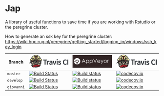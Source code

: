 # Jap

A library of useful functions to save time if you are working with Rstudio or the peregrine cluster.

How to generate an ssk key for the peregrine cluster: https://wiki.hpc.rug.nl/peregrine/getting_started/logging_in/windows/ssh_key_login

Branch|[![Travis CI logo](pics/TravisCI.png)](https://travis-ci.org)|[![AppVeyor logo](pics/AppVeyor.png)](https://www.appveyor.com)|[![Codecov logo](pics/Codecov.png)](https://www.codecov.io)
---|---|---|---
`master`|[![Build Status](https://travis-ci.org/Giappo/jap.svg?branch=master)](https://travis-ci.org/Giappo/jap) |[![Build status](https://ci.appveyor.com/api/projects/status/o6htu70cv6ttqw5r/branch/master?svg=true)](https://ci.appveyor.com/project/Giappo/jap/branch/master)| [![codecov.io](https://codecov.io/github/Giappo/jap/coverage.svg?branch=master)](https://codecov.io/github/Giappo/jap?branch=master)
`develop`|[![Build Status](https://travis-ci.org/Giappo/jap.svg?branch=develop)](https://travis-ci.org/Giappo/jap) |[![Build status](https://ci.appveyor.com/api/projects/status/o6htu70cv6ttqw5r/branch/develop?svg=true)](https://ci.appveyor.com/project/Giappo/jap/branch/develop)| [![codecov.io](https://codecov.io/github/Giappo/jap/coverage.svg?branch=develop)](https://codecov.io/github/Giappo/jap?branch=develop)
`giovanni`|[![Build Status](https://travis-ci.org/Giappo/jap.svg?branch=giovanni)](https://travis-ci.org/Giappo/jap) |[![Build status](https://ci.appveyor.com/api/projects/status/o6htu70cv6ttqw5r/branch/giovanni?svg=true)](https://ci.appveyor.com/project/Giappo/jap/branch/giovanni)| [![codecov.io](https://codecov.io/github/Giappo/jap/coverage.svg?branch=giovanni)](https://codecov.io/github/Giappo/jap?branch=giovanni)
